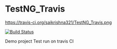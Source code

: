 TestNG_Travis
=============
https://travis-ci.org/saikrishna321/TestNG_Travis.png

 [![Build Status](https://travis-ci.org/saikrishna321/TestNG_Travis.png)](https://travis-ci.org/saikrishna321/TestNG_Travis)

Demo project Test run on travis CI
